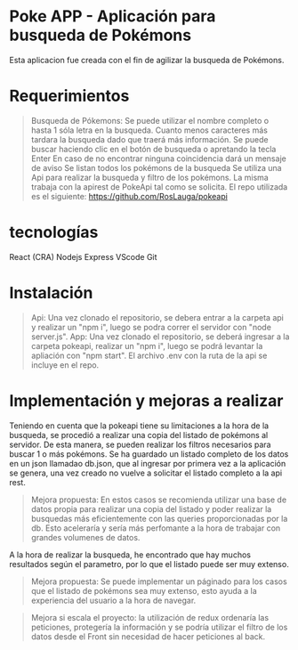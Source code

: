 # Poke APP - Aplicación para busqueda de Pokémons

Esta aplicacion fue creada con el fin de agilizar la busqueda de Pokémons.

# Requerimientos

> Busqueda de Pókemons: Se puede utilizar el nombre completo o hasta 1 sóla letra en la busqueda. Cuanto menos caracteres más tardara la busqueda dado que traerá más información.
> Se puede buscar haciendo clic en el botón de busqueda o apretando la tecla Enter
> En caso de no encontrar ninguna coincidencia dará un mensaje de aviso
> Se listan todos los pokémons de la busqueda
> Se utiliza una Api para realizar la busqueda y filtro de los pokémons. La misma trabaja con la apirest de PokeApi tal como se solicita.
> El repo utilizada es el siguiente: https://github.com/RosLauga/pokeapi

# tecnologías

React (CRA)
Nodejs
Express
VScode
Git

# Instalación

> Api: Una vez clonado el repositorio, se debera entrar a la carpeta api y realizar un "npm i", luego se podra correr el servidor con "node server.js".
> App: Una vez clonado el repositorio, se deberá ingresar a la carpeta pokeapi, realizar un "npm i", luego se podrá levantar la apliación con "npm start". El archivo .env con la ruta de la api se incluye en el repo.

# Implementación y mejoras a realizar

Teniendo en cuenta que la pokeapi tiene su limitaciones a la hora de la busqueda, se procedió a realizar una copia del listado de pokémons al servidor. De esta manera, se pueden realizar los filtros necesarios para buscar 1 o más pokémons. Se ha guardado un listado completo de los datos en un json llamadao db.json, que al ingresar por primera vez a la aplicación se genera, una vez creado no vuelve a solicitar el listado completo a la api rest.

> Mejora propuesta: En estos casos se recomienda utilizar una base de datos propia para realizar una copia del listado y poder realizar la busquedas más eficientemente con las queries proporcionadas por la db. Esto aceleraría y sería más perfomante a la hora de trabajar con grandes volumenes de datos.

A la hora de realizar la busqueda, he encontrado que hay muchos resultados según el parametro, por lo que el listado puede ser muy extenso.

> Mejora propuesta: Se puede implementar un páginado para los casos que el listado de pokémons sea muy extenso, esto ayuda a la experiencia del usuario a la hora de navegar.

> Mejora si escala el proyecto: la utilización de redux ordenaría las peticiones, protegería la información y se podría utilizar el filtro de los datos desde el Front sin necesidad de hacer peticiones al back.
